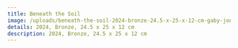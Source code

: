 ```yaml
---
title: Beneath the Soil
image: /uploads/beneath-the-soil-2024-bronze-24.5-x-25-x-12-cm-gaby-jonna.jpg
details: 2024, Bronze, 24.5 x 25 x 12 cm
description: 2024, Bronze, 24.5 x 25 x 12 cm
---
```


